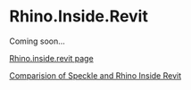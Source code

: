 # Rhino.Inside.Revit

Coming soon...

[Rhino.inside.revit page](https://www.rhino3d.com/inside/revit/1.0/)

[Comparision of Speckle and Rhino Inside Revit](https://www.speckle.systems/blog/speckle-vs-rhino-inside-revit-choose-the-best-tool-for-your-aec-project)
